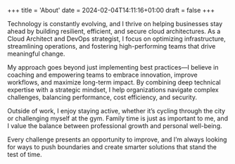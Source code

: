 +++
title = 'About'
date = 2024-02-04T14:11:16+01:00
draft = false
+++


Technology is constantly evolving, and I thrive on helping businesses stay ahead by building resilient, efficient, and secure cloud architectures. As a Cloud Architect and DevOps strategist, I focus on optimizing infrastructure, streamlining operations, and fostering high-performing teams that drive meaningful change.

My approach goes beyond just implementing best practices—I believe in coaching and empowering teams to embrace innovation, improve workflows, and maximize long-term impact. By combining deep technical expertise with a strategic mindset, I help organizations navigate complex challenges, balancing performance, cost efficiency, and security.

Outside of work, I enjoy staying active, whether it’s cycling through the city or challenging myself at the gym. Family time is just as important to me, and I value the balance between professional growth and personal well-being.

Every challenge presents an opportunity to improve, and I’m always looking for ways to push boundaries and create smarter solutions that stand the test of time.
